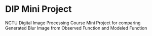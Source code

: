 # DIP Mini Project
NCTU Digital Image Processing Course Mini Project for comparing Generated Blur Image from Observed Function and Modeled Function
